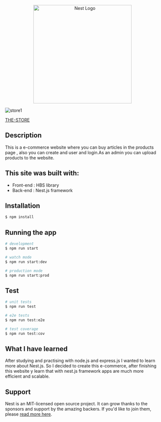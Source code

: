 <p align="center">
  <a href="http://nestjs.com/" target="blank"><img src="https://nestjs.com/img/logo_text.svg" width="320" alt="Nest Logo" /></a>
</p>

![store1](https://user-images.githubusercontent.com/88162913/211205339-c4844e64-8f85-4c4a-962a-9103d4843b81.png)

[THE-STORE](https://thestore.onrender.com)

## Description

This is a e-commerce website where you can buy articles in the products page , also you can create and user and login.As an admin you can upload products to the website.

## This site was built with:

+ Front-end : HBS library
+ Back-end : Nest.js framework

## Installation

```bash
$ npm install
```

## Running the app

```bash
# development
$ npm run start

# watch mode
$ npm run start:dev

# production mode
$ npm run start:prod
```

## Test

```bash
# unit tests
$ npm run test

# e2e tests
$ npm run test:e2e

# test coverage
$ npm run test:cov
```

## What I have learned

After studying and practising with node.js and express.js I wanted to learn more about Nest.js. So I decided to create this e-commerce, after finishing this website y learn that with nest.js framework apps are much more efficient and scalable.

## Support

Nest is an MIT-licensed open source project. It can grow thanks to the sponsors and support by the amazing backers. If you'd like to join them, please [read more here](https://docs.nestjs.com/support).

